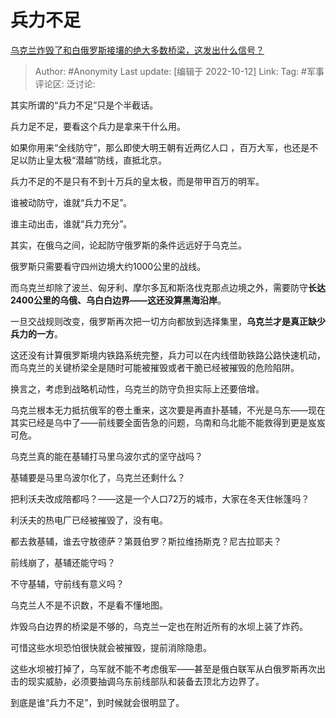# 兵力不足
[乌克兰炸毁了和白俄罗斯接壤的绝大多数桥梁，这发出什么信号？](https://www.zhihu.com/question/558484344/answer/2711566918)

> Author: #Anonymity
> Last update: [编辑于 2022-10-12]
> Link:
> Tag: #军事
> 评论区:
> 泛讨论:

其实所谓的“兵力不足”只是个半截话。

兵力足不足，要看这个兵力是拿来干什么用。

如果你用来“全线防守”，那么即使大明王朝有近两亿人口 ，百万大军，也还是不足以防止皇太极“潜越”防线，直抵北京。

兵力不足的不是只有不到十万兵的皇太极，而是带甲百万的明军。

谁被动防守，谁就“兵力不足”。

谁主动出击，谁就“兵力充分”。

其实，在俄乌之间，论起防守俄罗斯的条件远远好于乌克兰。

俄罗斯只需要看守四州边境大约1000公里的战线。

而乌克兰却除了波兰、匈牙利、摩尔多瓦和斯洛伐克那点边境之外，需要防守**长达2400公里的乌俄、乌白白边界——这还没算黑海沿岸**。

一旦交战规则改变，俄罗斯再次把一切方向都放到选择集里，**乌克兰才是真正缺少兵力的一方**。

这还没有计算俄罗斯境内铁路系统完整，兵力可以在内线借助铁路公路快速机动，而乌克兰的关键桥梁全是随时可能被摧毁或者干脆已经被摧毁的危险陷阱。

换言之，考虑到战略机动性，乌克兰的防守负担实际上还要倍增。

乌克兰根本无力抵抗俄军的卷土重来，这次要是再直扑基辅，不光是乌东——现在其实已经是乌中了——前线要全面告急的问题，乌南和乌北能不能救得到更是岌岌可危。

乌克兰真的能在基辅打马里乌波尔式的坚守战吗？

基辅要是马里乌波尔化了，乌克兰还剩什么？

把利沃夫改成陪都吗？——这是一个人口72万的城市，大家在冬天住帐篷吗？

利沃夫的热电厂已经被摧毁了，没有电。

都去救基辅，谁去守敖德萨？第聂伯罗？斯拉维扬斯克？尼古拉耶夫？

前线崩了，基辅还能守吗？

不守基辅，守前线有意义吗？

乌克兰人不是不识数，不是看不懂地图。

炸毁乌白边界的桥梁是不够的，乌克兰一定也在附近所有的水坝上装了炸药。

可惜这些水坝恐怕很快就会被摧毁，提前消除隐患。

这些水坝被打掉了，乌军就不能不考虑俄军——甚至是俄白联军从白俄罗斯再次出击的现实威胁，必须要抽调乌东前线部队和装备去顶北方边界了。

到底是谁“兵力不足”，到时候就会很明显了。
